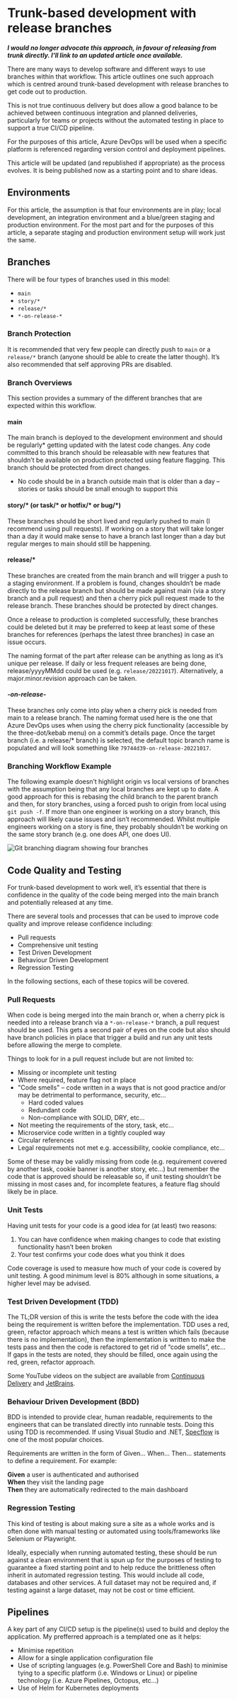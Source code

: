 # Trunk-based development with release branches

***I would no longer advocate this approach, in favour of releasing from trunk directly.  I'll link to an updated article once available.***

There are many ways to develop software and different ways to use branches within that workflow. This article outlines one such approach which is centred around trunk-based development with release branches to get code out to production.

This is not true continuous delivery but does allow a good balance to be achieved between continuous integration and planned deliveries, particularly for teams or projects without the automated testing in place to support a true CI/CD pipeline.

For the purposes of this article, Azure DevOps will be used when a specific platform is referenced regarding version control and deployment pipelines.

This article will be updated (and republished if appropriate) as the process evolves. It is being published now as a starting point and to share ideas.

## Environments

For this article, the assumption is that four environments are in play; local development, an integration environment and a blue/green staging and production environment. For the most part and for the purposes of this article, a separate staging and production environment setup will work just the same.

## Branches

There will be four types of branches used in this model:

- `main`
- `story/*`
- `release/*`
- `*-on-release-*`

### Branch Protection

It is recommended that very few people can directly push to `main` or a `release/*` branch (anyone should be able to create the latter though). It’s also recommended that self approving PRs are disabled.

### Branch Overviews

This section provides a summary of the different branches that are expected within this workflow.

#### main
The main branch is deployed to the development environment and should be regularly* getting updated with the latest code changes. Any code committed to this branch should be releasable with new features that shouldn’t be available on production protected using feature flagging. This branch should be protected from direct changes.

* No code should be in a branch outside main that is older than a day – stories or tasks should be small enough to support this

#### story/* (or task/* or hotfix/* or bug/*)

These branches should be short lived and regularly pushed to main (I recommend using pull requests). If working on a story that will take longer than a day it would make sense to have a branch last longer than a day but regular merges to main should still be happening.

#### release/*

These branches are created from the main branch and will trigger a push to a staging environment. If a problem is found, changes shouldn’t be made directly to the release branch but should be made against main (via a story branch and a pull request) and then a cherry pick pull request made to the release branch. These branches should be protected by direct changes.

Once a release to production is completed successfully, these branches could be deleted but it may be preferred to keep at least some of these branches for references (perhaps the latest three branches) in case an issue occurs.

The naming format of the part after release can be anything as long as it’s unique per release. If daily or less frequent releases are being done, release/yyyyMMdd could be used (e.g. `release/20221017`). Alternatively, a major.minor.revision approach can be taken.

#### *-on-release-*

These branches only come into play when a cherry pick is needed from main to a release branch. The naming format used here is the one that Azure DevOps uses when using the cherry pick functionality (accessible by the three-dot/kebab menu) on a commit’s details page. Once the target branch (i.e. a release/* branch) is selected, the default topic branch name is populated and will look something like `79744d39-on-release-20221017`.

### Branching Workflow Example

The following example doesn’t highlight origin vs local versions of branches with the assumption being that any local branches are kept up to date. A good approach for this is rebasing the child branch to the parent branch and then, for story branches, using a forced push to origin from local using `git push -f`. If more than one engineer is working on a story branch, this approach will likely cause issues and isn’t recommended. Whilst multiple engineers working on a story is fine, they probably shouldn’t be working on the same story branch (e.g. one does API, one does UI).

![Git branching diagram showing four branches](2022-11-12-Trunk-based-development-with-release-branches-01.png)

## Code Quality and Testing

For trunk-based development to work well, it’s essential that there is confidence in the quality of the code being merged into the main branch and potentially released at any time.

There are several tools and processes that can be used to improve code quality and improve release confidence including:

- Pull requests
- Comprehensive unit testing
- Test Driven Development
- Behaviour Driven Development
- Regression Testing

In the following sections, each of these topics will be covered.

### Pull Requests

When code is being merged into the main branch or, when a cherry pick is needed into a release branch via a `*-on-release-*` branch, a pull request should be used. This gets a second pair of eyes on the code but also should have branch policies in place that trigger a build and run any unit tests before allowing the merge to complete.

Things to look for in a pull request include but are not limited to:

- Missing or incomplete unit testing
- Where required, feature flag not in place
- "Code smells" – code written in a ways that is not good practice and/or may be detrimental to performance, security, etc…
  - Hard coded values
  - Redundant code
  - Non-compliance with SOLID, DRY, etc…
- Not meeting the requirements of the story, task, etc…
- Microservice code written in a tightly coupled way
- Circular references
- Legal requirements not met e.g. accessibility, cookie compliance, etc…

Some of these may be validly missing from code (e.g. requirement covered by another task, cookie banner is another story, etc…) but remember the code that is approved should be releasable so, if unit testing shouldn’t be missing in most cases and, for incomplete features, a feature flag should likely be in place.

### Unit Tests

Having unit tests for your code is a good idea for (at least) two reasons:

1. You can have confidence when making changes to code that existing functionality hasn’t been broken
2. Your test confirms your code does what you think it does

Code coverage is used to measure how much of your code is covered by unit testing. A good minimum level is 80% although in some situations, a higher level may be advised.

### Test Driven Development (TDD)

The TL;DR version of this is write the tests before the code with the idea being the requirement is written before the implementation. TDD uses a red, green, refactor approach which means a test is written which fails (because there is no implementation), then the implementation is written to make the tests pass and then the code is refactored to get rid of “code smells”, etc… If gaps in the tests are noted, they should be filled, once again using the red, green, refactor approach.

Some YouTube videos on the subject are available from [Continuous Delivery](https://www.youtube.com/watch?v=yfP_v6qCdcs) and [JetBrains](https://www.youtube.com/watch?v=Jz-lg-gwc-0).

### Behaviour Driven Development (BDD)

BDD is intended to provide clear, human readable, requirements to the engineers that can be translated directly into runnable tests. Doing this using TDD is recommended. If using Visual Studio and .NET, [Specflow](https://specflow.org/) is one of the most popular choices.

Requirements are written in the form of Given… When… Then… statements to define a requirement. For example:

**Given** a user is authenticated and authorised<br>
**When** they visit the landing page<br>
**Then** they are automatically redirected to the main dashboard

### Regression Testing

This kind of testing is about making sure a site as a whole works and is often done with manual testing or automated using tools/frameworks like Selenium or Playwright.

Ideally, especially when running automated testing, these should be run against a clean environment that is spun up for the purposes of testing to guarantee a fixed starting point and to help reduce the brittleness often inherit in automated regression testing. This would include all code, databases and other services. A full dataset may not be required and, if testing against a large dataset, may not be cost or time efficient.

## Pipelines

A key part of any CI/CD setup is the pipeline(s) used to build and deploy the application. My prefferred approach is a templated one as it helps:

- Minimise repetition
- Allow for a single application configuration file
- Use of scripting languages (e.g. PowerShell Core and Bash) to minimise tying to a specific platform (i.e. Windows or Linux) or pipeline technology (i.e. Azure Pipelines, Octopus, etc…)
- Use of Helm for Kubernetes deployments